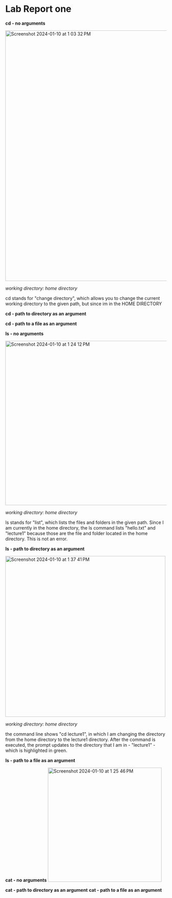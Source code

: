 # **Lab Report one**

**cd - no arguments**

<img width="779" alt="Screenshot 2024-01-10 at 1 03 32 PM" src="https://github.com/michael8758/cse15l-lab-reports/assets/152559576/415606e6-cd7f-4dbf-96ca-bb7e9c6c0e36">

*working directory: home directory*

cd stands for "change directory", which allows you to change the current working directory to the given path, but since im in the HOME DIRECTORY


**cd - path to directory as an argument**

**cd - path to a file as an argument**

**ls - no arguments**

<img width="511" alt="Screenshot 2024-01-10 at 1 24 12 PM" src="https://github.com/michael8758/cse15l-lab-reports/assets/152559576/4d4f4c90-ac21-4664-ba0f-adebeef0e4f0">

*working directory: home directory*

ls stands for "list", which lists the files and folders in the given path. Since I am currently in the home directory, the ls command lists "hello.txt" and "lecture1" because those are the file and folder located in the home directory. This is not an error.

**ls - path to directory as an argument**

<img width="500" alt="Screenshot 2024-01-10 at 1 37 41 PM" src="https://github.com/michael8758/cse15l-lab-reports/assets/152559576/bc9cc760-5273-480d-b50e-14e992b01cf2">

*working directory: home directory*

the command line shows "cd lecture1", in which I am changing the directory from the home directory to the lecture1 directory. After the command is executed, the prompt updates to the directory that I am in - "lecture1" - which is highlighted in green.

**ls - path to a file as an argument**

**cat - no arguments**
<img width="355" alt="Screenshot 2024-01-10 at 1 25 46 PM" src="https://github.com/michael8758/cse15l-lab-reports/assets/152559576/01045c30-0d78-4298-a511-43b65c304890">

**cat - path to directory as an argument**
**cat - path to a file as an argument**

